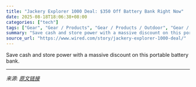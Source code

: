 ```yaml
---
title: "Jackery Explorer 1000 Deal: $350 Off Battery Bank Right Now"
date: 2025-08-18T18:06:38+08:00
categories: ["tech"]
tags: ["Gear", "Gear / Products", "Gear / Products / Outdoor", "Gear / Deals", "Deals", "Shopping", "outdoors", "battery"]
summary: "Save cash and store power with a massive discount on this portable battery bank."
source_url: "https://www.wired.com/story/jackery-explorer-1000-deal/"
---
```


Save cash and store power with a massive discount on this portable battery bank.

---

*来源: [原文链接](https://www.wired.com/story/jackery-explorer-1000-deal/)*
